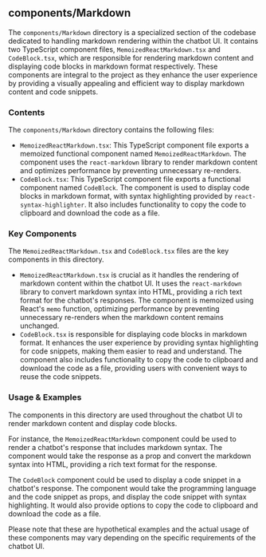 
## components/Markdown

The `components/Markdown` directory is a specialized section of the codebase dedicated to handling markdown rendering within the chatbot UI. It contains two TypeScript component files, `MemoizedReactMarkdown.tsx` and `CodeBlock.tsx`, which are responsible for rendering markdown content and displaying code blocks in markdown format respectively. These components are integral to the project as they enhance the user experience by providing a visually appealing and efficient way to display markdown content and code snippets.

### Contents

The `components/Markdown` directory contains the following files:

- `MemoizedReactMarkdown.tsx`: This TypeScript component file exports a memoized functional component named `MemoizedReactMarkdown`. The component uses the `react-markdown` library to render markdown content and optimizes performance by preventing unnecessary re-renders.
- `CodeBlock.tsx`: This TypeScript component file exports a functional component named `CodeBlock`. The component is used to display code blocks in markdown format, with syntax highlighting provided by `react-syntax-highlighter`. It also includes functionality to copy the code to clipboard and download the code as a file.

### Key Components

The `MemoizedReactMarkdown.tsx` and `CodeBlock.tsx` files are the key components in this directory. 

- `MemoizedReactMarkdown.tsx` is crucial as it handles the rendering of markdown content within the chatbot UI. It uses the `react-markdown` library to convert markdown syntax into HTML, providing a rich text format for the chatbot's responses. The component is memoized using React's `memo` function, optimizing performance by preventing unnecessary re-renders when the markdown content remains unchanged.
- `CodeBlock.tsx` is responsible for displaying code blocks in markdown format. It enhances the user experience by providing syntax highlighting for code snippets, making them easier to read and understand. The component also includes functionality to copy the code to clipboard and download the code as a file, providing users with convenient ways to reuse the code snippets.

### Usage & Examples

The components in this directory are used throughout the chatbot UI to render markdown content and display code blocks.

For instance, the `MemoizedReactMarkdown` component could be used to render a chatbot's response that includes markdown syntax. The component would take the response as a prop and convert the markdown syntax into HTML, providing a rich text format for the response.

The `CodeBlock` component could be used to display a code snippet in a chatbot's response. The component would take the programming language and the code snippet as props, and display the code snippet with syntax highlighting. It would also provide options to copy the code to clipboard and download the code as a file.

Please note that these are hypothetical examples and the actual usage of these components may vary depending on the specific requirements of the chatbot UI.
